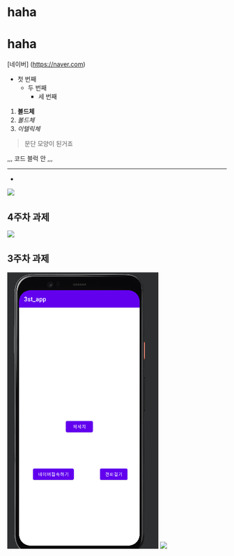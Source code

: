 # haha
# haha
[네이버] (https://naver.com)

- 첫 번째
	-  두 번째
		-   세 번째
	
1. **볼드체**
2. _볼드체_
3. *이텔릭체*

>문단 모양이 된거죠
>

,,,
코드 블럭 안
,,,
***
*
<img width="" height="" src="./png/과제 png"></img>

## 4주차 과제
<img width="" height="" src="./PNG/4주차 과제 PNG"></img>


## 3주차 과제

<img width="" height="" src="./pic/3주차_메인.png.PNG"> </img>
<img width="" height="" src="./pic/3주차 전화걸기.png.PNG"> </img>
